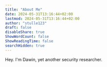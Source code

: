 ```yaml
---
title: "About Me"
date: 2024-05-31T13:16:44+02:00
lastmod: 2024-05-31T13:16:44+02:00
author: "stulle123"
draft: false
disableShare: true
ShowWordCount: false
ShowReadingTime: false
searchHidden: true
---
```


Hey. I'm Dawin, yet another security researcher.